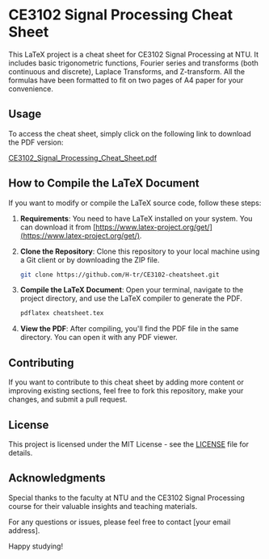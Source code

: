 # CE3102 Signal Processing Cheat Sheet

This LaTeX project is a cheat sheet for CE3102 Signal Processing at NTU. It includes basic trigonometric functions, Fourier series and transforms (both continuous and discrete), Laplace Transforms, and Z-transform. All the formulas have been formatted to fit on two pages of A4 paper for your convenience.

## Usage

To access the cheat sheet, simply click on the following link to download the PDF version:

[CE3102_Signal_Processing_Cheat_Sheet.pdf](./cheatsheet.pdf)

## How to Compile the LaTeX Document

If you want to modify or compile the LaTeX source code, follow these steps:

1. **Requirements**: You need to have LaTeX installed on your system. You can download it from [https://www.latex-project.org/get/](https://www.latex-project.org/get/).

2. **Clone the Repository**: Clone this repository to your local machine using a Git client or by downloading the ZIP file.

    ```bash
    git clone https://github.com/H-tr/CE3102-cheatsheet.git
    ```

3. **Compile the LaTeX Document**: Open your terminal, navigate to the project directory, and use the LaTeX compiler to generate the PDF.

    ```bash
    pdflatex cheatsheet.tex
    ```

4. **View the PDF**: After compiling, you'll find the PDF file in the same directory. You can open it with any PDF viewer.

## Contributing

If you want to contribute to this cheat sheet by adding more content or improving existing sections, feel free to fork this repository, make your changes, and submit a pull request.

## License

This project is licensed under the MIT License - see the [LICENSE](LICENSE) file for details.

## Acknowledgments

Special thanks to the faculty at NTU and the CE3102 Signal Processing course for their valuable insights and teaching materials.

For any questions or issues, please feel free to contact [your email address].

Happy studying!
